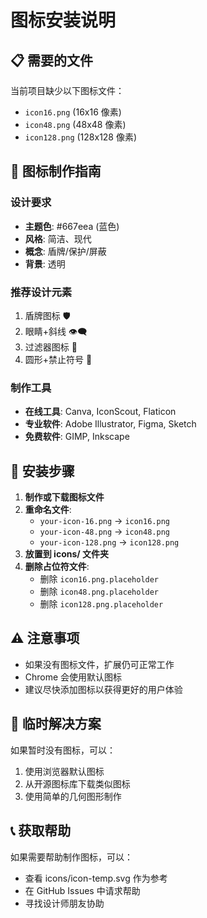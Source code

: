 # 图标安装说明

## 📋 需要的文件

当前项目缺少以下图标文件：

- `icon16.png` (16x16 像素)
- `icon48.png` (48x48 像素)
- `icon128.png` (128x128 像素)

## 🎨 图标制作指南

### 设计要求

- **主题色**: #667eea (蓝色)
- **风格**: 简洁、现代
- **概念**: 盾牌/保护/屏蔽
- **背景**: 透明

### 推荐设计元素

1. 盾牌图标 🛡️
2. 眼睛+斜线 👁️‍🗨️
3. 过滤器图标 🔽
4. 圆形+禁止符号 🚫

### 制作工具

- **在线工具**: Canva, IconScout, Flaticon
- **专业软件**: Adobe Illustrator, Figma, Sketch
- **免费软件**: GIMP, Inkscape

## 🔧 安装步骤

1. **制作或下载图标文件**
2. **重命名文件**:
   - `your-icon-16.png` → `icon16.png`
   - `your-icon-48.png` → `icon48.png`
   - `your-icon-128.png` → `icon128.png`
3. **放置到 icons/ 文件夹**
4. **删除占位符文件**:
   - 删除 `icon16.png.placeholder`
   - 删除 `icon48.png.placeholder`
   - 删除 `icon128.png.placeholder`

## ⚠️ 注意事项

- 如果没有图标文件，扩展仍可正常工作
- Chrome 会使用默认图标
- 建议尽快添加图标以获得更好的用户体验

## 🎯 临时解决方案

如果暂时没有图标，可以：

1. 使用浏览器默认图标
2. 从开源图标库下载类似图标
3. 使用简单的几何图形制作

## 📞 获取帮助

如果需要帮助制作图标，可以：

- 查看 icons/icon-temp.svg 作为参考
- 在 GitHub Issues 中请求帮助
- 寻找设计师朋友协助
